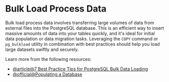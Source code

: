 # Bulk Load Process Data

Bulk load process data involves transferring large volumes of data from external files into the PostgreSQL database. This is an efficient way to insert massive amounts of data into your tables quickly, and it's ideal for initial data population or data migration tasks. Leveraging the `COPY` command or `pg_bulkload` utility in combination with best practices should help you load large datasets swiftly and securely.

Learn more from the following resources:

- [@article@7 Best Practice Tips for PostgreSQL Bulk Data Loading](https://www.enterprisedb.com/blog/7-best-practice-tips-postgresql-bulk-data-loading)
- [@official@Populating a Database](https://www.postgresql.org/docs/current/populate.html)
